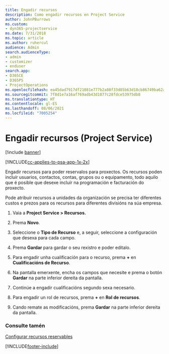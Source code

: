 ```yaml
---
title: Engadir recursos
description: Como engadir recursos en Project Service
author: JohnPBurrows
ms.custom:
- dyn365-projectservice
ms.date: 7/31/2018
ms.topic: article
ms.author: ruhercul
audience: Admin
search.audienceType:
- admin
- customizer
- enduser
search.app:
- D365CE
- D365PS
- ProjectOperations
ms.openlocfilehash: ea45dad7917df21081e777b2a88f33d85b63d18cb86749ba62a24dfdf48bd939
ms.sourcegitcommit: 7f8d1e7a16af769adb43d1877c28fdce53975db8
ms.translationtype: HT
ms.contentlocale: gl-ES
ms.lasthandoff: 08/06/2021
ms.locfileid: "7005254"
---
```

# <a name="add-resources-project-service"></a>Engadir recursos (Project Service)

[!include [banner](../includes/psa-now-project-operations.md)]

[!INCLUDE[cc-applies-to-psa-app-1x-2x](../includes/cc-applies-to-psa-app-1x-2x.md)]

Engadir recursos para poder reservalos para proxectos. Os recursos poden incluír usuarios, contactos, contas, grupos ou o equipamento, todo aquilo que é posible que desexe incluír na programación e facturación do proxecto.  
  
Pode atribuír recursos a unidades da organización se precisa ter diferentes custos e prezos para os recursos para diferentes divisións na súa empresa.  
  
1.  Vaia a **Project Service > Recursos.**  
  
2.  Prema **Novo**.  
  
3.  Seleccione o **Tipo de Recurso** e, a seguir, seleccione a configuración que desexa para cada campo.  
  
4.  Prema **Gardar** para gardar o seu rexistro e poder editalo.  
  
5.  Para engadir unha cualificación para o recurso, prema **+** en **Cualificacións de Recurso**.  
  
6.  Na pantalla emerxente, encha os campos que necesite e prema o botón **Gardar** na parte inferior dereita da pantalla.  
  
7.  Continúe a engadir cualificacións segundo sexa necesario.  
  
8.  Para engadir un rol de recursos, prema **+** en **Rol de recursos**.  
  
9. Cando remate as modificacións, prema **Gardar** na parte inferior dereita da pantalla.  
  
### <a name="see-also"></a>Consulte tamén  
 [Configurar recursos reservables](../psa/set-up-resources.md)


[!INCLUDE[footer-include](../includes/footer-banner.md)]
